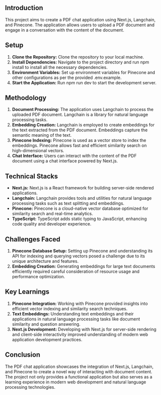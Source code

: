 ## Introduction
This project aims to create a PDF chat application using Next.js, Langchain, and Pinecone. The application allows users to upload a PDF document and engage in a conversation with the content of the document.

## Setup
1. **Clone the Repository:** Clone the repository to your local machine.
2. **Install Dependencies:** Navigate to the project directory and run npm install to install all the necessary dependencies.
3. **Environment Variables:** Set up environment variables for Pinecone and other configurations as per the provided .env.example.
4. **Start the Application:** Run npm run dev to start the development server.

## Methodology
1. **Document Processing:** The application uses Langchain to process the uploaded PDF document. Langchain is a library for natural language processing tasks.
2. **Embedding Creation:** Langchain is employed to create embeddings for the text extracted from the PDF document. Embeddings capture the semantic meaning of the text.
3. **Pinecone Indexing:** Pinecone is used as a vector store to index the embeddings. Pinecone allows fast and efficient similarity search on high-dimensional vectors.
4. **Chat Interface:** Users can interact with the content of the PDF document using a chat interface powered by Next.js.

## Technical Stacks
* **Next.js:** Next.js is a React framework for building server-side rendered applications.
* **Langchain:** Langchain provides tools and utilities for natural language processing tasks such as text splitting and embeddings.
* **Pinecone:** Pinecone is a cloud-native vector database optimized for similarity search and real-time analytics.
* **TypeScript:** TypeScript adds static typing to JavaScript, enhancing code quality and developer experience.

## Challenges Faced
1. **Pinecone Database Setup:** Setting up Pinecone and understanding its API for indexing and querying vectors posed a challenge due to its unique architecture and features.
2. **Embedding Creation:** Generating embeddings for large text documents efficiently required careful consideration of resource usage and performance optimization.

## Key Learnings
1. **Pinecone Integration:** Working with Pinecone provided insights into efficient vector indexing and similarity search techniques.
2. **Text Embeddings:** Understanding text embeddings and their applications in natural language processing tasks like document similarity and question answering.
3. **Next.js Development:** Developing with Next.js for server-side rendering and client-side interactivity improved understanding of modern web application development practices.

## Conclusion
The PDF chat application showcases the integration of Next.js, Langchain, and Pinecone to create a novel way of interacting with document content. The project not only provides a functional application but also serves as a learning experience in modern web development and natural language processing technologies.
